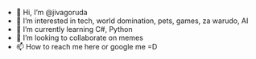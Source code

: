 - 👋 Hi, I’m @jivagoruda
- 👀 I’m interested in tech, world domination, pets, games, za warudo, AI
- 🌱 I’m currently learning C#, Python
- 💞️ I’m looking to collaborate on memes
- 📫 How to reach me here or google me =D

<!---
jivagoruda/jivagoruda is a ✨ special ✨ repository because its `README.md` (this file) appears on your GitHub profile.
You can click the Preview link to take a look at your changes.
Wololoooooooooooooooooooooooooooo~
--->
